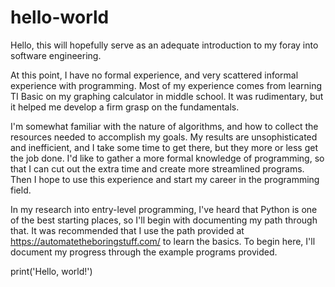 # hello-world

  Hello, this will hopefully serve as an adequate introduction to my foray into software engineering.

  At this point, I have no formal experience, and very scattered informal experience with programming. Most of my experience comes from learning TI Basic on my graphing calculator in middle school. It was rudimentary, but it helped me develop a firm grasp on the fundamentals.
  
  I'm somewhat familiar with the nature of algorithms, and how to collect the resources needed to accomplish my goals. My results are unsophisticated and inefficient, and I take some time to get there, but they more or less get the job done. I'd like to gather a more formal knowledge of programming, so that I can cut out the extra time and create more streamlined programs. Then I hope to use this experience and start my career in the programming field.
  
  In my research into entry-level programming, I've heard that Python is one of the best starting places, so I'll begin with documenting my path through that. It was recommended that I use the path provided at https://automatetheboringstuff.com/ to learn the basics. To begin here, I'll document my progress through the example programs provided.
  
print('Hello, world!')
